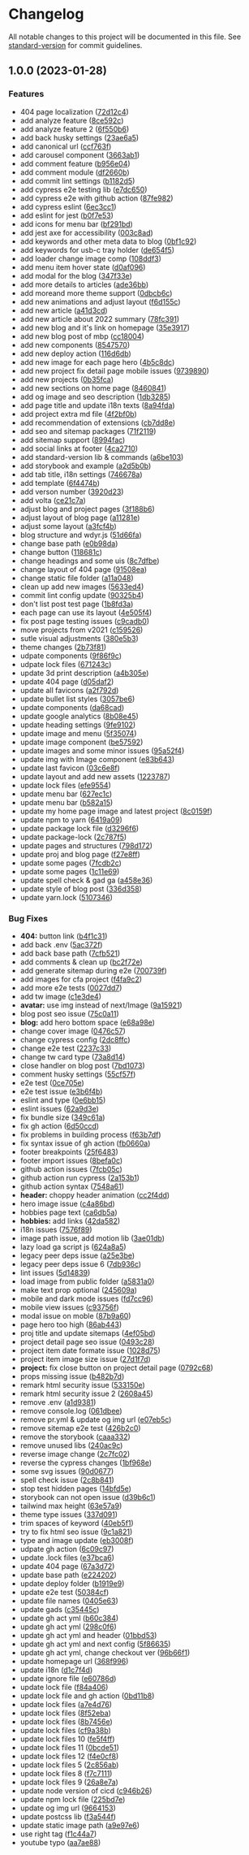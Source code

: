 # Changelog

All notable changes to this project will be documented in this file. See [standard-version](https://github.com/conventional-changelog/standard-version) for commit guidelines.

## 1.0.0 (2023-01-28)


### Features

* 404 page localization ([72d12c4](https://github.com/f1982/the-den-of-andy-2022/commit/72d12c4c1c63abe6e4d7db9f3b5aff41e5dcd6a5))
* add analyze feature ([8ce592c](https://github.com/f1982/the-den-of-andy-2022/commit/8ce592c264b23d04efbdd9c1fbacf169c5239964))
* add analyze feature 2 ([6f550b6](https://github.com/f1982/the-den-of-andy-2022/commit/6f550b66e16216eb1b1c38c77a273493956da880))
* add back husky settings ([23ae6a5](https://github.com/f1982/the-den-of-andy-2022/commit/23ae6a5cf215306a0dc86a1f39332c66dc61191a))
* add canonical url ([ccf763f](https://github.com/f1982/the-den-of-andy-2022/commit/ccf763fe0786a5af5a8005bef79c2d6cadf83f99))
* add carousel component ([3663ab1](https://github.com/f1982/the-den-of-andy-2022/commit/3663ab17ca6beea16f5dd5d2c09a3bfc70f1cda7))
* add comment feature ([b956e04](https://github.com/f1982/the-den-of-andy-2022/commit/b956e04450613ae4395941325138c0c8221067d2))
* add comment module ([df2660b](https://github.com/f1982/the-den-of-andy-2022/commit/df2660ba1a785cbdeeb113ee26514a5463906925))
* add commit lint settings ([b1182d5](https://github.com/f1982/the-den-of-andy-2022/commit/b1182d5ed33bdec3a5e460f6fc97b49f7d52e5db))
* add cypress e2e testing lib ([e7dc650](https://github.com/f1982/the-den-of-andy-2022/commit/e7dc6501b8a148becdb3ccb5118bd6ad095593bb))
* add cypress e2e with github action ([87fe982](https://github.com/f1982/the-den-of-andy-2022/commit/87fe982873d223645136c054767a6c9ab01610bb))
* add cypress eslint ([6ec3cc1](https://github.com/f1982/the-den-of-andy-2022/commit/6ec3cc135c70c1c9830f3c4569254b60332fe323))
* add eslint for jest ([b0f7e53](https://github.com/f1982/the-den-of-andy-2022/commit/b0f7e53fb80f86578ca73409afa26d67dab3ad1b))
* add icons for menu bar ([bf291bd](https://github.com/f1982/the-den-of-andy-2022/commit/bf291bdef3c3999f1b06a36b816cc01973496a89))
* add jest axe for accessibility ([003c8ad](https://github.com/f1982/the-den-of-andy-2022/commit/003c8adc92c4e62d83643cd0501328a2f0134b7b))
* add keywords and other meta data to blog ([0bf1c92](https://github.com/f1982/the-den-of-andy-2022/commit/0bf1c92654109cab617daa3350e821cd5e27832e))
* add keywords for usb-c tray holder ([de654f5](https://github.com/f1982/the-den-of-andy-2022/commit/de654f5a7e5482eeb319d16b8b17e286e31c578a))
* add loader change image comp ([108ddf3](https://github.com/f1982/the-den-of-andy-2022/commit/108ddf3d92fd12043bc8ec4cdc343ecf27c2a300))
* add menu item hover state ([d0af096](https://github.com/f1982/the-den-of-andy-2022/commit/d0af09684db66ba9d1bdf470941d11832311bcbd))
* add modal for the blog ([347f33e](https://github.com/f1982/the-den-of-andy-2022/commit/347f33e75abcd28eb79376ad735d5bebf4014eac))
* add more details to articles ([ade36bb](https://github.com/f1982/the-den-of-andy-2022/commit/ade36bbf0d88d9e545cf8a348906484648a809d1))
* add moreand more theme support ([0dbcb6c](https://github.com/f1982/the-den-of-andy-2022/commit/0dbcb6c34d19fe603c43d995abc4974b77789208))
* add new animations and adjust layout ([f6d155c](https://github.com/f1982/the-den-of-andy-2022/commit/f6d155cd94fd071db12df4a559a867a37b293db0))
* add new article ([a41d3cd](https://github.com/f1982/the-den-of-andy-2022/commit/a41d3cd501efc51bcdf9115db9ac8f5e997f6589))
* add new article about 2022 summary ([78fc391](https://github.com/f1982/the-den-of-andy-2022/commit/78fc391209130bb8404245d94da3c0e8f2751f76))
* add new blog and it's link on homepage ([35e3917](https://github.com/f1982/the-den-of-andy-2022/commit/35e391759b9bdb74704397bb32d6a7d7cacf9023))
* add new blog post of mbp ([cc18004](https://github.com/f1982/the-den-of-andy-2022/commit/cc1800444654a4208cece244c1a8b36553145219))
* add new components ([8547570](https://github.com/f1982/the-den-of-andy-2022/commit/85475709f2ce004f3060f789edd18576ae79bfba))
* add new deploy action ([116d6db](https://github.com/f1982/the-den-of-andy-2022/commit/116d6dbd91b10c91f334391133a0df127a6f6d76))
* add new image for each page hero ([4b5c8dc](https://github.com/f1982/the-den-of-andy-2022/commit/4b5c8dc10bcc4587b5a9e70b14d557d9804c4baa))
* add new project fix detail page mobile issues ([9739890](https://github.com/f1982/the-den-of-andy-2022/commit/97398903fff2c36cf19044c0b0b59b795b42314d))
* add new projects ([0b35fca](https://github.com/f1982/the-den-of-andy-2022/commit/0b35fca4fa5124960a6b5f0aeda6773dad8e84f1))
* add new sections on home page ([8460841](https://github.com/f1982/the-den-of-andy-2022/commit/84608412a8d21f1c6a9a97ef704a5bdbc361a1f2))
* add og image and seo description ([1db3285](https://github.com/f1982/the-den-of-andy-2022/commit/1db32853077a972e70319f99061d7bd85e207e35))
* add page title and update i18n texts ([8a94fda](https://github.com/f1982/the-den-of-andy-2022/commit/8a94fda469fb6a91f2a3ca970336a0a74b350653))
* add project extra md file ([4f2bf0b](https://github.com/f1982/the-den-of-andy-2022/commit/4f2bf0be268255c46a056895bae4cb082270d79f))
* add recommendation of extensions ([cb7dd8e](https://github.com/f1982/the-den-of-andy-2022/commit/cb7dd8e28395dae69cc0c899efd50b4aa19c543c))
* add seo and sitemap packages ([71f2119](https://github.com/f1982/the-den-of-andy-2022/commit/71f2119e2d7ed4b9f9c9ea68b542715b8e24b71b))
* add sitemap support ([8994fac](https://github.com/f1982/the-den-of-andy-2022/commit/8994fac72be90a8aa86b77d8d2ca4b18ac989651))
* add social links at footer ([4ca2710](https://github.com/f1982/the-den-of-andy-2022/commit/4ca27103783cc763e695f3e076cc8b764d6b154b))
* add standard-version lib & commands ([a6be103](https://github.com/f1982/the-den-of-andy-2022/commit/a6be103ef1f7bf2085dec8ab15c8532c759dfd65))
* add storybook and example ([a2d5b0b](https://github.com/f1982/the-den-of-andy-2022/commit/a2d5b0b10a9e8ad282d8e30db38baf90b3993f37))
* add tab title, i18n settings ([746678a](https://github.com/f1982/the-den-of-andy-2022/commit/746678adb11d5e98b4cf99382297986099a07fa6))
* add template ([6f4474b](https://github.com/f1982/the-den-of-andy-2022/commit/6f4474b6749a28cb66fcf2770b7f64ba1c66009a))
* add verson number ([3920d23](https://github.com/f1982/the-den-of-andy-2022/commit/3920d23b85279e4a07cc64742a9714c88435b349))
* add volta ([ce21c7a](https://github.com/f1982/the-den-of-andy-2022/commit/ce21c7a0561ba0f81778f1419184e4d84937ca9f))
* adjust blog and project pages ([3f188b6](https://github.com/f1982/the-den-of-andy-2022/commit/3f188b6ed63811102aeda5ed9e93703da67a57ac))
* adjust layout of blog page ([a11281e](https://github.com/f1982/the-den-of-andy-2022/commit/a11281e47e3b65e70d7f382c1e4d413693d0c7b4))
* adjust some layout ([a3fcf4b](https://github.com/f1982/the-den-of-andy-2022/commit/a3fcf4bd1a485a7ad37746c9b22b2d461bad2eda))
* blog structure and wdyr.js ([51d66fa](https://github.com/f1982/the-den-of-andy-2022/commit/51d66fa8204d8d377016499c381e57fd8923e3cb))
* change base path ([e0b98da](https://github.com/f1982/the-den-of-andy-2022/commit/e0b98daa4042a70f03184aa82a882c987955865a))
* change button ([118681c](https://github.com/f1982/the-den-of-andy-2022/commit/118681c9a3a8ed4d9e7e9440f3ac031f6c23364a))
* change headings and some uis ([8c7dfbe](https://github.com/f1982/the-den-of-andy-2022/commit/8c7dfbed7ab2daebd933c7f08f4f9435520ef020))
* change layout of 404 page ([91508ea](https://github.com/f1982/the-den-of-andy-2022/commit/91508ea63d687134b8a1919a8c351b421bf67018))
* change static file folder ([a11a048](https://github.com/f1982/the-den-of-andy-2022/commit/a11a048308e2063f0aa4e064dbe453a267d77f36))
* clean up add new images ([5633ed4](https://github.com/f1982/the-den-of-andy-2022/commit/5633ed4b214eaf337af0a3c07dd1bac4a51c1c48))
* commit lint config update ([90325b4](https://github.com/f1982/the-den-of-andy-2022/commit/90325b4e3cfc7b0fce515b39be63582fffbf064b))
* don't list post test page ([1b8fd3a](https://github.com/f1982/the-den-of-andy-2022/commit/1b8fd3ae6e8ac64abb3d826e05493a26a573db35))
* each page can use its layout ([4e505f4](https://github.com/f1982/the-den-of-andy-2022/commit/4e505f4bbcdfb867ce23548069dab37f48178808))
* fix post page testing issues ([c9cadb0](https://github.com/f1982/the-den-of-andy-2022/commit/c9cadb051706c1753119460465ee9bafee40a2b8))
* move projects from v2021 ([c159526](https://github.com/f1982/the-den-of-andy-2022/commit/c15952623dc51fadbb2db0518617f81c21612c55))
* sutle visual adjustments ([380e5b3](https://github.com/f1982/the-den-of-andy-2022/commit/380e5b37a274b37410dec2929131dea60b9b33aa))
* theme changes ([2b73f81](https://github.com/f1982/the-den-of-andy-2022/commit/2b73f814ccd2ea6e41f5ed7ed64c363b026c3a2f))
* udpate components ([9f86f9c](https://github.com/f1982/the-den-of-andy-2022/commit/9f86f9c731acf73a87b64b7838cfe34e48deecee))
* udpate lock files ([671243c](https://github.com/f1982/the-den-of-andy-2022/commit/671243c1d82c3bfd0766676e6cbee242c1643c42))
* update 3d print description ([a4b305e](https://github.com/f1982/the-den-of-andy-2022/commit/a4b305ef4170216d68a4e00847e49111a3ad1027))
* update 404 page ([d05daf2](https://github.com/f1982/the-den-of-andy-2022/commit/d05daf264ef03600dd971b7aa22d898425e6f5ef))
* update all favicons ([a2f792d](https://github.com/f1982/the-den-of-andy-2022/commit/a2f792d6bbfb18a0b4e5db1bfb54177731ebf5a0))
* update bullet list styles ([3057be6](https://github.com/f1982/the-den-of-andy-2022/commit/3057be636e0a1a5699b7020e040bc737d44995aa))
* update components ([da68cad](https://github.com/f1982/the-den-of-andy-2022/commit/da68cadebb4b6286198774329e183dbbfd72b9bb))
* update google analytics ([8b08e45](https://github.com/f1982/the-den-of-andy-2022/commit/8b08e45d9ab2173b56e1274cf0a54243ebf8d271))
* update heading settings ([9fe9102](https://github.com/f1982/the-den-of-andy-2022/commit/9fe910272c3cadfef0b0ca72b8d891c6545b054b))
* update image and menu ([5f35074](https://github.com/f1982/the-den-of-andy-2022/commit/5f3507425eb7e93ded1e1aeba56b1ffe62c08fbb))
* update image component ([be57592](https://github.com/f1982/the-den-of-andy-2022/commit/be575921398d99d71c120f049cc04ea785d3164a))
* update images and some minor issues ([95a52f4](https://github.com/f1982/the-den-of-andy-2022/commit/95a52f4d027bee99654c02adae98dfb10f9841f1))
* update img with Image component ([e83b643](https://github.com/f1982/the-den-of-andy-2022/commit/e83b64335e958ed5ce63c61c7117b50a709fe3a4))
* update last favicon ([03c6e8f](https://github.com/f1982/the-den-of-andy-2022/commit/03c6e8f1a3e70ceeb2d5100b8bfa34d44ad60625))
* update layout and add new assets ([1223787](https://github.com/f1982/the-den-of-andy-2022/commit/12237873730388027654027c4e55fe426c1965e2))
* update lock files ([efe9554](https://github.com/f1982/the-den-of-andy-2022/commit/efe9554723e2aef2f30a026ec6d7ab69c9289941))
* update menu bar ([627ec1c](https://github.com/f1982/the-den-of-andy-2022/commit/627ec1c155490377f8a3a3271a446746061c4ba8))
* update menu bar ([b582a15](https://github.com/f1982/the-den-of-andy-2022/commit/b582a15ad95eaf26c28cd173f3b6044192f4e917))
* update my home page image and latest project ([8c0159f](https://github.com/f1982/the-den-of-andy-2022/commit/8c0159fd9d5f0af7e2442328103ed65e432a355d))
* update npm to yarn ([6419a09](https://github.com/f1982/the-den-of-andy-2022/commit/6419a09a14ec305fb9744e3463f9c3062b526d1d))
* update package lock file ([d3296f6](https://github.com/f1982/the-den-of-andy-2022/commit/d3296f6de8713ac31e56fae7d206bc4a48583daf))
* update package-lock ([2c787f5](https://github.com/f1982/the-den-of-andy-2022/commit/2c787f50e5db21fec75abcb6465c8d23da315d47))
* update pages and structures ([798d172](https://github.com/f1982/the-den-of-andy-2022/commit/798d172a83f95b7808a535277db5e15af981d3a8))
* update proj and blog page ([f27e8ff](https://github.com/f1982/the-den-of-andy-2022/commit/f27e8ff78dc985ecc36e98f2e72433360658a6e2))
* update some pages ([7fcdb2c](https://github.com/f1982/the-den-of-andy-2022/commit/7fcdb2c7d7fd5cf2f25312db89da4fcc5a3a4598))
* update some pages ([1c11e69](https://github.com/f1982/the-den-of-andy-2022/commit/1c11e69666225e12546c5a7c55587f2707f0bd5b))
* update spell check & gad ga ([a458e36](https://github.com/f1982/the-den-of-andy-2022/commit/a458e3678c7f9af7c11bbf0183d55a1f8375d6b5))
* update style of blog post ([336d358](https://github.com/f1982/the-den-of-andy-2022/commit/336d3581732e78375866c5e047b4ee5c7f7f85c5))
* update yarn.lock ([5107346](https://github.com/f1982/the-den-of-andy-2022/commit/51073464eecdbf19a6b5d2020cde3a4f4aafb50a))


### Bug Fixes

* **404:** button link ([b4f1c31](https://github.com/f1982/the-den-of-andy-2022/commit/b4f1c31872784a8f6a895cfee27cdcf7816fd27b))
* add back .env ([5ac372f](https://github.com/f1982/the-den-of-andy-2022/commit/5ac372f27f0550f67b0bad667569d9e052613442))
* add back base path ([7cfb521](https://github.com/f1982/the-den-of-andy-2022/commit/7cfb521f2a3c43475f6b797c887ca334397a96a3))
* add comments & clean up ([bc2f72e](https://github.com/f1982/the-den-of-andy-2022/commit/bc2f72e129f888f12882eb9870124abac22e70de))
* add generate sitemap during e2e ([700739f](https://github.com/f1982/the-den-of-andy-2022/commit/700739fb239723ea5d01048dd1538c2a8323d5a3))
* add images for cfa project ([f4fa9c2](https://github.com/f1982/the-den-of-andy-2022/commit/f4fa9c2a0500112e0235251b8f116ff466e1843d))
* add more e2e tests ([0027dd7](https://github.com/f1982/the-den-of-andy-2022/commit/0027dd77934ed8a7f3ae9cec899ccf8713152657))
* add tw image ([c1e3de4](https://github.com/f1982/the-den-of-andy-2022/commit/c1e3de4d92dbb00c15c1ec7d10af5152b800f0fd))
* **avatar:** use img instead of next/Image ([9a15921](https://github.com/f1982/the-den-of-andy-2022/commit/9a1592150c0d7dd6c4eaa62aaaae130bdbd7ead9))
* blog post seo issue ([75c0a11](https://github.com/f1982/the-den-of-andy-2022/commit/75c0a1194db2a2152472a29f54df2d98c5c722cf))
* **blog:** add hero bottom space ([e68a98e](https://github.com/f1982/the-den-of-andy-2022/commit/e68a98eff7710ca8644483ba6873c2525fe6681a))
* change cover image ([0476c57](https://github.com/f1982/the-den-of-andy-2022/commit/0476c57f8d79b29bdd720f95b87d2c17f92233d7))
* change cypress config ([2dc8ffc](https://github.com/f1982/the-den-of-andy-2022/commit/2dc8ffc48eeaa6d263c84d24ac76517a60d9c077))
* change e2e test ([2237c33](https://github.com/f1982/the-den-of-andy-2022/commit/2237c3323bfeb4e1866d834076c2baf60dc7d2f7))
* change tw card type ([73a8d14](https://github.com/f1982/the-den-of-andy-2022/commit/73a8d14dd1834b58335546a6a38bab6643cb78a3))
* close handler on blog post ([7bd1073](https://github.com/f1982/the-den-of-andy-2022/commit/7bd1073694874f747fe88f8cd5b181c55166fe1d))
* comment husky settings ([55cf57f](https://github.com/f1982/the-den-of-andy-2022/commit/55cf57f678a0697565b5c436bfb6d5480d829ab0))
* e2e test ([0ce705e](https://github.com/f1982/the-den-of-andy-2022/commit/0ce705ea89f6215d697df1397a29444a1b47c560))
* e2e test issue ([e3b6f4b](https://github.com/f1982/the-den-of-andy-2022/commit/e3b6f4b4eabce2eaef8431f947be6362b41e394a))
* eslint and type ([0e6bb15](https://github.com/f1982/the-den-of-andy-2022/commit/0e6bb15b6c7f067fe545fa601a49f14adc8eb490))
* eslint issues ([62a9d3e](https://github.com/f1982/the-den-of-andy-2022/commit/62a9d3e23b39db826fe3c0c75dcbc27c331bc2b6))
* fix bundle size ([349c61a](https://github.com/f1982/the-den-of-andy-2022/commit/349c61a63540f0e67337e45642b150c32b7ff988))
* fix gh action ([6d50ccd](https://github.com/f1982/the-den-of-andy-2022/commit/6d50ccd808828c205be66dd2b2b042c86ee80943))
* fix problems in building process ([f63b7df](https://github.com/f1982/the-den-of-andy-2022/commit/f63b7dff44f458ef9856ef061c8b4fdb686ce018))
* fix syntax issue of gh action ([fb0660a](https://github.com/f1982/the-den-of-andy-2022/commit/fb0660a0806160108f5bdae88a7c5bb09f35c2b3))
* footer breakpoints ([25f6483](https://github.com/f1982/the-den-of-andy-2022/commit/25f6483d5ea0815772e98622202d793d042fde0f))
* footer import issues ([8befa0c](https://github.com/f1982/the-den-of-andy-2022/commit/8befa0cb953a03d10a00dc99af1891d34f8e918b))
* github action issues ([7fcb05c](https://github.com/f1982/the-den-of-andy-2022/commit/7fcb05ca0057d3afa0707b3c00d299d7682652b7))
* github action run cypress ([2a153b1](https://github.com/f1982/the-den-of-andy-2022/commit/2a153b11f566a768bed075e7e38ac12a2c3c736b))
* github action syntax ([7548a61](https://github.com/f1982/the-den-of-andy-2022/commit/7548a61902accf450e87df1601e8495398265f27))
* **header:** choppy header animation ([cc2f4dd](https://github.com/f1982/the-den-of-andy-2022/commit/cc2f4dd128dd735d3982d12580ff331dacf5c90a))
* hero image issue ([c4a86bd](https://github.com/f1982/the-den-of-andy-2022/commit/c4a86bd718a0d9c1ab362e6969fd602038bc7fe3))
* hobbies page text ([ca6db5a](https://github.com/f1982/the-den-of-andy-2022/commit/ca6db5a01a37935e70d61f048fd9d7887beeaeb2))
* **hobbies:** add links ([42da582](https://github.com/f1982/the-den-of-andy-2022/commit/42da58266b994dcd07d215ea9dc6e2851e41db82))
* i18n issues ([7576f89](https://github.com/f1982/the-den-of-andy-2022/commit/7576f89c8b5255ac8afb932970a11fb55daef657))
* image path issue, add motion lib ([3ae01db](https://github.com/f1982/the-den-of-andy-2022/commit/3ae01db285241ec079b2ab9c1525bd9758fa8c9b))
* lazy load ga script js ([624a8a5](https://github.com/f1982/the-den-of-andy-2022/commit/624a8a5e29d5a10afcb501a02209b60787fb026d))
* legacy peer deps issue ([a25e3be](https://github.com/f1982/the-den-of-andy-2022/commit/a25e3be4dfd54a8a97054260d3df4707b73f743a))
* legacy peer deps issue 6 ([7db936c](https://github.com/f1982/the-den-of-andy-2022/commit/7db936cc2bee5297f5b1d404b851ca481835bb4f))
* lint issues ([5d14839](https://github.com/f1982/the-den-of-andy-2022/commit/5d148391b09779714cc4ddc1b9ef5d1194b5eb0e))
* load image from public folder ([a5831a0](https://github.com/f1982/the-den-of-andy-2022/commit/a5831a05f8b07300ea0d1cf4186cbeb8a0faad29))
* make text prop optional ([245609a](https://github.com/f1982/the-den-of-andy-2022/commit/245609a4bca5c5e76b9e2867cf7dabab158a29ba))
* mobile and dark mode issues ([fd7cc96](https://github.com/f1982/the-den-of-andy-2022/commit/fd7cc9698b313e9489f58568ea1673e02ffa356e))
* mobile view issues ([c93756f](https://github.com/f1982/the-den-of-andy-2022/commit/c93756fe3c865c806b16737a6e562e6798e81c54))
* modal issue on moble ([87b9a60](https://github.com/f1982/the-den-of-andy-2022/commit/87b9a60fd0207d97256195be0d612e4b672e2b92))
* page hero too high ([86ab443](https://github.com/f1982/the-den-of-andy-2022/commit/86ab4434236854580685424f7c0fca820ba075cc))
* proj title and update sitemaps ([4ef05bd](https://github.com/f1982/the-den-of-andy-2022/commit/4ef05bdb428302453c2c73148ee9c14727c15613))
* project detail page seo issue ([0493c28](https://github.com/f1982/the-den-of-andy-2022/commit/0493c282b3a522790a541444f718a30388778937))
* project item date formate issue ([1028d75](https://github.com/f1982/the-den-of-andy-2022/commit/1028d7521f6fe2608ee36f4b2ed20ad1baf038cf))
* project item image size issue ([27d1f7d](https://github.com/f1982/the-den-of-andy-2022/commit/27d1f7dde5223e9b8841ddb0828d3b2eb4313184))
* **project:** fix close button on project detail page ([0792c68](https://github.com/f1982/the-den-of-andy-2022/commit/0792c68827c27356bc8ab0aa7f09aeda0065a9f2))
* props missing issue ([b482b7d](https://github.com/f1982/the-den-of-andy-2022/commit/b482b7da4365a1eabc02cdba36afa32f84f4d945))
* remark html  security issue ([533150e](https://github.com/f1982/the-den-of-andy-2022/commit/533150e80c891d0da92003206bbf75fcd27b30a8))
* remark html security issue 2 ([2608a45](https://github.com/f1982/the-den-of-andy-2022/commit/2608a4575a191806cae4757dae543877c6213b45))
* remove .env ([a1d9381](https://github.com/f1982/the-den-of-andy-2022/commit/a1d93815c81a8f63ca1ee9d95d2310d697ed1018))
* remove console.log ([061dbee](https://github.com/f1982/the-den-of-andy-2022/commit/061dbeea39691e48a0c082f881ad068a5d0eecc8))
* remove pr.yml & update og img url ([e07eb5c](https://github.com/f1982/the-den-of-andy-2022/commit/e07eb5cb923089e80d9e7a316bde2c1be8c206b1))
* remove sitemap e2e test ([426b2c0](https://github.com/f1982/the-den-of-andy-2022/commit/426b2c0291ec4577291427240bf8dbb998d9087c))
* remove the storybook ([caaa332](https://github.com/f1982/the-den-of-andy-2022/commit/caaa3323697a42beeb2b4c10629dc5670ef1a7a5))
* remove unused libs ([240ac9c](https://github.com/f1982/the-den-of-andy-2022/commit/240ac9c21b893c2b08f203cb6180fb7ec43c8875))
* reverse image change ([2c7fc02](https://github.com/f1982/the-den-of-andy-2022/commit/2c7fc02748f94c96716ad51eeaeae7c378e14857))
* reverse the cypress changes ([1bf968e](https://github.com/f1982/the-den-of-andy-2022/commit/1bf968e0166f86966a152db60e91f6de0dc2c800))
* some svg issues ([90d0677](https://github.com/f1982/the-den-of-andy-2022/commit/90d06778e52b688455f8557dca098c5101845cd3))
* spell check issue ([2c8b841](https://github.com/f1982/the-den-of-andy-2022/commit/2c8b841a937c6305630165ef540ae8655ac54e1a))
* stop test hidden pages ([14bfd5e](https://github.com/f1982/the-den-of-andy-2022/commit/14bfd5e4df3142e4555925f88f408f2449254d12))
* storybook can not open issue ([d39b6c1](https://github.com/f1982/the-den-of-andy-2022/commit/d39b6c196f23caa65525a1d984589b0b8ad4a614))
* tailwind max height ([63e57a9](https://github.com/f1982/the-den-of-andy-2022/commit/63e57a9a74c167bf45e0618db9bc8ec9e88844a5))
* theme type issues ([337d091](https://github.com/f1982/the-den-of-andy-2022/commit/337d091493d26f91616e4784f7a19f1393a8aa84))
* trim spaces of keyword ([40eb5f1](https://github.com/f1982/the-den-of-andy-2022/commit/40eb5f1ff71601a5cc155daee3136b63d9ffd803))
* try to fix html seo issue ([9c1a821](https://github.com/f1982/the-den-of-andy-2022/commit/9c1a821eb729e68de3cab4daeb7e787dd5c07c5b))
* type and image update ([eb3008f](https://github.com/f1982/the-den-of-andy-2022/commit/eb3008f0cf0f8556cb2619dead22ed5b79f59185))
* udpate gh action ([6c09c97](https://github.com/f1982/the-den-of-andy-2022/commit/6c09c97accd738e06a941e75c599fd217baaeb5c))
* update .lock files ([e37bca6](https://github.com/f1982/the-den-of-andy-2022/commit/e37bca6690a46d4a3d9f018b3d3c979f329749aa))
* update 404 page ([67a3d72](https://github.com/f1982/the-den-of-andy-2022/commit/67a3d72d8c67a95763bb60fd5f342f76978e15da))
* update base path ([e224202](https://github.com/f1982/the-den-of-andy-2022/commit/e2242029a7dfd25a831da90143b8e7287ff69043))
* update deploy folder ([b1919e9](https://github.com/f1982/the-den-of-andy-2022/commit/b1919e9756f3f329181bac11788da914c34e8869))
* update e2e test ([50384cf](https://github.com/f1982/the-den-of-andy-2022/commit/50384cf63ef5a2fcf16f01ec38dfdb2258e9e535))
* update file names ([0405e63](https://github.com/f1982/the-den-of-andy-2022/commit/0405e633bc5a1f73b9db1b07dff2c19e32a129f5))
* update gads ([c35445c](https://github.com/f1982/the-den-of-andy-2022/commit/c35445c6100bab32db5696c2a0642d9ec2399abd))
* update gh act yml ([b60c384](https://github.com/f1982/the-den-of-andy-2022/commit/b60c38496ff689702fd91538906de8d9c3d0c4bd))
* update gh act yml ([298c0f6](https://github.com/f1982/the-den-of-andy-2022/commit/298c0f621f71fd24bf5d0fe159afc2569e1900c9))
* update gh act yml and header ([01bbd53](https://github.com/f1982/the-den-of-andy-2022/commit/01bbd530a3e816be5e8da8a4c2b82179a9a5eb7f))
* update gh act yml and next config ([5f86635](https://github.com/f1982/the-den-of-andy-2022/commit/5f8663509ef35a240b8c0633e2ea6c6b46bfbf2f))
* update gh act yml, change checkout ver ([96b66f1](https://github.com/f1982/the-den-of-andy-2022/commit/96b66f199dce530e553a97859ea714fc90abf12e))
* update homepage url ([368f996](https://github.com/f1982/the-den-of-andy-2022/commit/368f996b959aedd5ca752098f25416671a18e34c))
* update i18n ([d1c7f4d](https://github.com/f1982/the-den-of-andy-2022/commit/d1c7f4d3dc567d7af0f38f525baf1006529e49ce))
* update ignore file ([e60786d](https://github.com/f1982/the-den-of-andy-2022/commit/e60786de9a9109e55113fbc9b333ade4df8b36af))
* update lock file ([f84a406](https://github.com/f1982/the-den-of-andy-2022/commit/f84a406ac3bad14948c7be69e6c866be467c5f3e))
* update lock file and gh action ([0bd11b8](https://github.com/f1982/the-den-of-andy-2022/commit/0bd11b875df6b56e9bef9f42c27c242fee9418a3))
* update lock files ([a7e4d76](https://github.com/f1982/the-den-of-andy-2022/commit/a7e4d76412ecb32129b975986862b5e3a3c19dc7))
* update lock files ([8f52eba](https://github.com/f1982/the-den-of-andy-2022/commit/8f52ebae1155419d203d4dda3eb1ed038f357596))
* update lock files ([8b7456e](https://github.com/f1982/the-den-of-andy-2022/commit/8b7456ec35f76b368c011e50a4e314c1a5d8fbf8))
* update lock files ([cf9a38b](https://github.com/f1982/the-den-of-andy-2022/commit/cf9a38b53b7cc20854a76e6971e45de5dcbb55fd))
* update lock files 10 ([fe5f4ff](https://github.com/f1982/the-den-of-andy-2022/commit/fe5f4ff85266a89f80c63255fc6a094d0be71a86))
* update lock files 11 ([0bcde51](https://github.com/f1982/the-den-of-andy-2022/commit/0bcde51367d3f12ffdcfb82646099142237f8e27))
* update lock files 12 ([f4e0cf8](https://github.com/f1982/the-den-of-andy-2022/commit/f4e0cf8700f7802d1a5d43dc89f7791fccc5cbfd))
* update lock files 5 ([2c856ab](https://github.com/f1982/the-den-of-andy-2022/commit/2c856abd799796053499dfaf79d9dcd2c75ba140))
* update lock files 8 ([f7c7111](https://github.com/f1982/the-den-of-andy-2022/commit/f7c7111236db8959de12665c14707259cf2239c2))
* update lock files 9 ([26a8e7a](https://github.com/f1982/the-den-of-andy-2022/commit/26a8e7aa119da566bac5d7bf6df296ab49b027c8))
* update node version of cicd ([c946b26](https://github.com/f1982/the-den-of-andy-2022/commit/c946b265967fe6935e1c61b72755b6104d945cf9))
* update npm lock file ([225bd7e](https://github.com/f1982/the-den-of-andy-2022/commit/225bd7e9028a5ce00107a13aa126307266a88cb9))
* update og img url ([9664153](https://github.com/f1982/the-den-of-andy-2022/commit/96641535bacd4ea6faf2493c214f398abe68f6b8))
* update postcss lib ([f3a544f](https://github.com/f1982/the-den-of-andy-2022/commit/f3a544f33341b3dbbbe1c5a7600090076d9fa2ce))
* update static image path ([a9e97e6](https://github.com/f1982/the-den-of-andy-2022/commit/a9e97e6a0d63c361c0fcc87c7d341d7f32a78334))
* use right tag ([f1c44a7](https://github.com/f1982/the-den-of-andy-2022/commit/f1c44a70e8cd5c444037cad036eb619335b25127))
* youtube typo ([aa7ae88](https://github.com/f1982/the-den-of-andy-2022/commit/aa7ae8886049bae55c44dccac6404d0fc33d0d3c))
